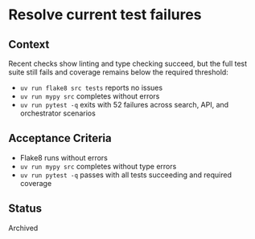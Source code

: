 # Resolve current test failures

## Context
Recent checks show linting and type checking succeed, but the full test
suite still fails and coverage remains below the required threshold:
- `uv run flake8 src tests` reports no issues
- `uv run mypy src` completes without errors
- `uv run pytest -q` exits with 52 failures across search, API, and
  orchestrator scenarios

## Acceptance Criteria
- Flake8 runs without errors
- `uv run mypy src` completes without type errors
- `uv run pytest -q` passes with all tests succeeding and required coverage

## Status
Archived
